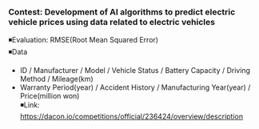 ### Contest: Development of AI algorithms to predict electric vehicle prices using data related to electric vehicles
◾Evaluation: RMSE(Root Mean Squared Error)<br>
◾Data
  - ID / Manufacturer / Model / Vehicle Status / Battery Capacity / Driving Method / Mileage(km)<br>
  - Warranty Period(year) / Accident History / Manufacturing Year(year) / Price(million won)<br>
◾Link: https://dacon.io/competitions/official/236424/overview/description
